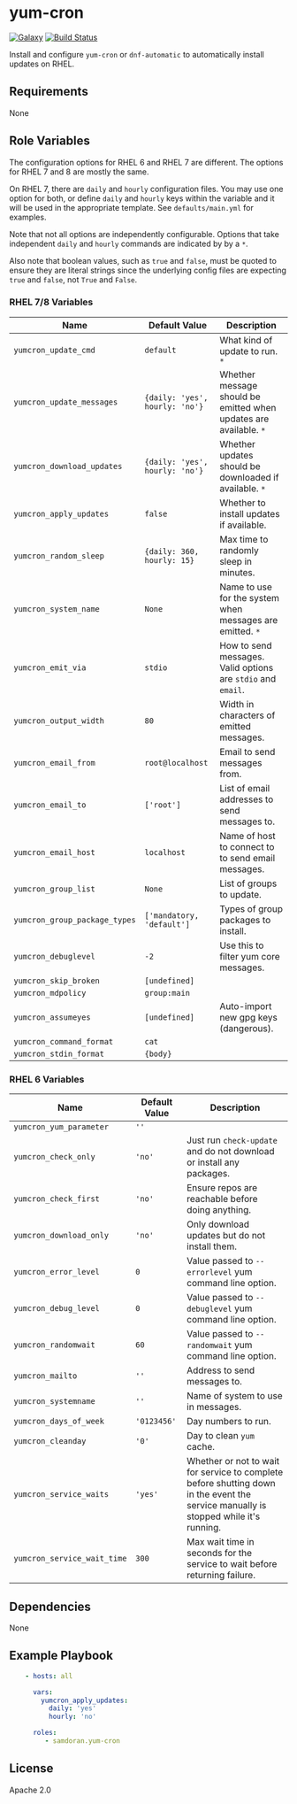 yum-cron
=========
[![Galaxy](https://img.shields.io/badge/galaxy-samdoran.yum--cron-blue.svg?style=flat)](https://galaxy.ansible.com/samdoran/yum_cron)
[![Build Status](https://travis-ci.com/samdoran/ansible-role-yum-cron.svg?branch=master)](https://travis-ci.com/samdoran/ansible-role-yum-cron)

Install and configure `yum-cron` or `dnf-automatic` to automatically install updates on RHEL.

Requirements
------------

None

Role Variables
--------------

The configuration options for RHEL 6 and RHEL 7 are different. The options for RHEL 7 and 8 are mostly the same.

On RHEL 7, there are `daily` and `hourly` configuration files. You may use one option for both, or define `daily` and `hourly` keys within the variable and it will be used in the appropriate template. See `defaults/main.yml` for examples.

Note that not all options are independently configurable. Options that take independent `daily` and `hourly` commands are indicated by by a `*`.

Also note that boolean values, such as `true` and `false`, must be quoted to ensure they are literal strings since the underlying config files are expecting `true` and `false`, not `True` and `False`.

### RHEL 7/8 Variables ###


| Name              | Default Value       | Description          |
|-------------------|---------------------|----------------------|
| `yumcron_update_cmd` | `default` | What kind of update to run. `*` |
| `yumcron_update_messages` | `{daily: 'yes', hourly: 'no'}` | Whether message should be emitted when updates are available. `*` |
| `yumcron_download_updates` | `{daily: 'yes', hourly: 'no'}` | Whether updates should be downloaded if available. `*` |
| `yumcron_apply_updates` | `false` | Whether to install updates if available. |
| `yumcron_random_sleep` | `{daily: 360, hourly: 15}` | Max time to randomly sleep in minutes. |
| `yumcron_system_name` | `None` | Name to use for the system when messages are emitted. `*` |
| `yumcron_emit_via` | `stdio` | How to send messages. Valid options are `stdio` and `email`. |
| `yumcron_output_width` | `80` | Width in characters of emitted messages. |
| `yumcron_email_from` | `root@localhost` | Email to send messages from. |
| `yumcron_email_to` | `['root']` | List of email addresses to send messages to. |
| `yumcron_email_host` | `localhost` | Name of host to connect to to send email messages. |
| `yumcron_group_list` | `None` | List of groups to update. |
| `yumcron_group_package_types` | `['mandatory, 'default']` | Types of group packages to install. |
| `yumcron_debuglevel` | `-2` | Use this to filter yum core messages. |
| `yumcron_skip_broken` | `[undefined]` | |
| `yumcron_mdpolicy` | `group:main` | |
| `yumcron_assumeyes` | `[undefined]` | Auto-import new gpg keys (dangerous). |
| `yumcron_command_format` | `cat` |  |
| `yumcron_stdin_format` | `{body}` |  |

### RHEL 6 Variables ###

| Name              | Default Value       | Description          |
|-------------------|---------------------|----------------------|
| `yumcron_yum_parameter` | `''` |  |
| `yumcron_check_only` | `'no'` | Just run `check-update` and do not download or install any packages. |
| `yumcron_check_first` | `'no'` | Ensure repos are reachable before doing anything. |
| `yumcron_download_only` | `'no'` | Only download updates but do not install them. |
| `yumcron_error_level` | `0` | Value passed to `--errorlevel` yum command line option. |
| `yumcron_debug_level` | `0` | Value passed to `--debuglevel` yum command line option. |
| `yumcron_randomwait` | `60` | Value passed to `--randomwait` yum command line option. |
| `yumcron_mailto` | `''` | Address to send messages to. |
| `yumcron_systemname` | `''` | Name of system to use in messages. |
| `yumcron_days_of_week` | `'0123456'` | Day numbers to run. |
| `yumcron_cleanday` | `'0'` | Day to clean `yum` cache. |
| `yumcron_service_waits` | `'yes'` | Whether or not to wait for service to complete before shutting down in the event the service manually is stopped while it's running. |
| `yumcron_service_wait_time` | `300` | Max wait time in seconds for the service to wait before returning failure. |

Dependencies
------------

None

Example Playbook
----------------

```yaml
    - hosts: all

      vars:
        yumcron_apply_updates:
          daily: 'yes'
          hourly: 'no'

      roles:
         - samdoran.yum-cron
```

License
-------

Apache 2.0
